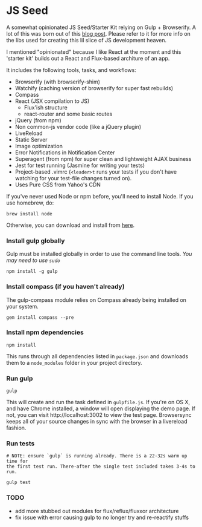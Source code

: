 JS Seed
============

A somewhat opinionated JS Seed/Starter Kit relying on Gulp + Browserify.
A lot of this was born out of this [blog post](http://viget.com/extend/gulp-browserify-starter-faq).
Please refer to it for more info on the libs used for creating this lil slice of JS development heaven.

I mentioned "opinionated" because I like React at the moment and this 'starter
kit' builds out a React and Flux-based architure of an app.

It includes the following tools, tasks, and workflows:

- Browserify (with browserify-shim)
- Watchify (caching version of browserify for super fast rebuilds)
- Compass
- React (JSX compilation to JS)
  - Flux'ish structure
  - react-router and some basic routes
- jQuery (from npm)
- Non common-js vendor code (like a jQuery plugin)
- LiveReload
- Static Server
- Image optimization
- Error Notifications in Notification Center
- Superagent (from npm) for super clean and lightweight AJAX business
- Jest for test running (Jasmine for writing your tests)
- Project-based .vimrc (`<leader>t` runs your tests if you don't have
    watching for your test-file changes turned on).
- Uses Pure CSS from Yahoo's CDN

If you've never used Node or npm before, you'll need to install Node.
If you use homebrew, do:
```
brew install node
```

Otherwise, you can download and install from [here](http://nodejs.org/download/).

### Install gulp globally
Gulp must be installed globally in order to use the command line tools. *You may need to use `sudo`*
```
npm install -g gulp
```

### Install compass (if you haven't already)
The gulp-compass module relies on Compass already being installed on your system.
```
gem install compass --pre
```
### Install npm dependencies
```
npm install
```
This runs through all dependencies listed in `package.json` and downloads them
to a `node_modules` folder in your project directory.

### Run gulp
```
gulp
```

This will create and run the task defined in `gulpfile.js`. If you're on OS X,
and have Chrome installed, a window will open displaying the demo page. If not,
you can visit http://localhost:3002 to view the test page. Browsersync keeps
all of your source changes in sync with the browser in a livereload fashion.

### Run tests
```
# NOTE: ensure `gulp` is running already. There is a 22-32s warm up time for
the first test run. There-after the single test included takes 3-4s to run.

gulp test
```

### TODO

- add more stubbed out modules for flux/reflux/fluxxor architecture
- fix issue with error causing gulp to no longer try and re-reactify stuffs
